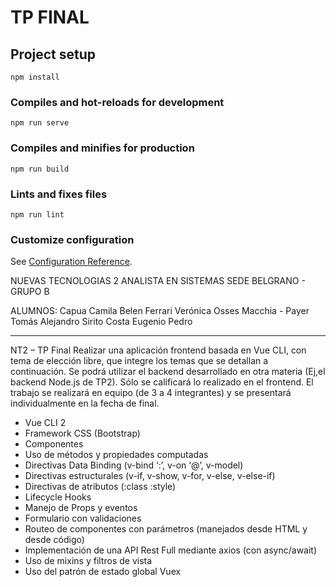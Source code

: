 # TP FINAL

## Project setup
```
npm install
```

### Compiles and hot-reloads for development
```
npm run serve
```

### Compiles and minifies for production
```
npm run build
```

### Lints and fixes files
```
npm run lint
```

### Customize configuration
See [Configuration Reference](https://cli.vuejs.org/config/).

NUEVAS TECNOLOGIAS 2
ANALISTA EN SISTEMAS
SEDE BELGRANO - GRUPO B

ALUMNOS:
Capua Camila Belen
Ferrari Verónica
Osses Macchia - 
Payer Tomás Alejandro
Sirito Costa Eugenio Pedro

----------------------------------------------------------------------------------------------
NT2 – TP Final
Realizar una aplicación frontend basada en Vue CLI, con tema de elección libre, que integre los temas que se detallan a continuación. 
Se podrá utilizar el backend desarrollado en otra materia (Ej,el backend Node.js de TP2). 
Sólo se calificará lo realizado en el frontend. 
El trabajo se realizará en equipo (de 3 a 4 integrantes) y se presentará individualmente en la fecha de final.

- Vue CLI 2
- Framework CSS (Bootstrap) 
- Componentes
- Uso de métodos y propiedades computadas
- Directivas Data Binding (v-bind ‘:’, v-on ‘@’, v-model)
- Directivas estructurales (v-if, v-show, v-for, v-else, v-else-if)
- Directivas de atributos (:class :style)
- Lifecycle Hooks
- Manejo de Props y eventos
- Formulario con validaciones
- Routeo de componentes con parámetros (manejados desde HTML y desde código)
- Implementación de una API Rest Full mediante axios (con async/await)
- Uso de mixins y filtros de vista
- Uso del patrón de estado global Vuex

